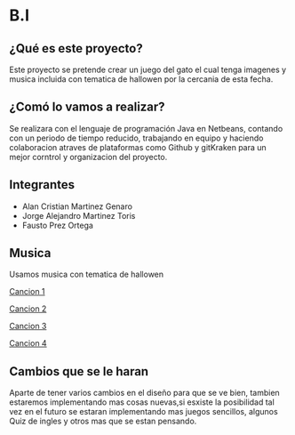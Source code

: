 # B.I
## ¿Qué es este proyecto?
Este proyecto se pretende crear un juego del gato el cual tenga imagenes y musica incluida con tematica de hallowen por la cercania de esta fecha.

## ¿Comó lo vamos a realizar?
Se realizara con el lenguaje de programación Java en Netbeans, contando con un periodo de tiempo reducido, trabajando en equipo y haciendo colaboracion atraves de plataformas como Github y gitKraken para un mejor corntrol y organizacion del proyecto.

## Integrantes
- Alan Cristian Martinez Genaro
- Jorge Alejandro Martinez Toris
- Fausto Prez Ortega

## Musica
Usamos musica con tematica de hallowen 

<a href="https://www.youtube.com/watch?v=0PxvIODAWNA/"> Cancion 1 </a> 

<a href="https://www.youtube.com/watch?v=0PxvIODAWNA/"> Cancion 2 </a>

<a href="https://www.youtube.com/watch?v=0PxvIODAWNA/"> Cancion 3 </a> 

<a href="https://www.youtube.com/watch?v=0PxvIODAWNA/"> Cancion 4 </a> 

##  Cambios que se le haran
Aparte de tener varios cambios en el diseño para que se ve bien, tambien estaremos implementando mas cosas nuevas,si esxiste la posibilidad tal vez en el futuro se estaran implementando mas juegos sencillos, algunos Quiz de ingles y otros mas que se estan pensando.
